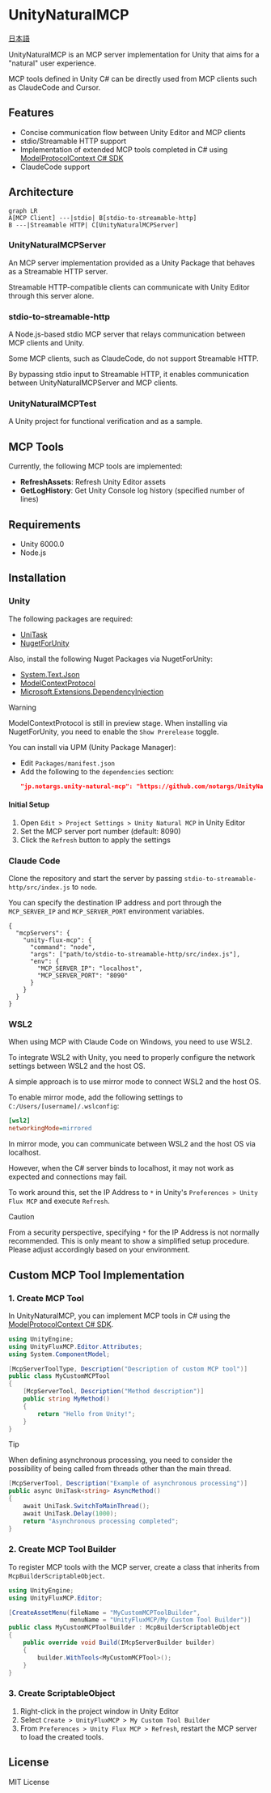 # UnityNaturalMCP

[日本語](README_JP.md)

UnityNaturalMCP is an MCP server implementation for Unity that aims for a "natural" user experience.

MCP tools defined in Unity C# can be directly used from MCP clients such as ClaudeCode and Cursor.

## Features
- Concise communication flow between Unity Editor and MCP clients
- stdio/Streamable HTTP support
- Implementation of extended MCP tools completed in C# using [ModelProtocolContext C# SDK](https://github.com/modelcontextprotocol/csharp-sdk)
- ClaudeCode support

## Architecture
```mermaid
graph LR
A[MCP Client] ---|stdio| B[stdio-to-streamable-http]
B ---|Streamable HTTP| C[UnityNaturalMCPServer]
```

### UnityNaturalMCPServer
An MCP server implementation provided as a Unity Package that behaves as a Streamable HTTP server.

Streamable HTTP-compatible clients can communicate with Unity Editor through this server alone.

### stdio-to-streamable-http
A Node.js-based stdio MCP server that relays communication between MCP clients and Unity.

Some MCP clients, such as ClaudeCode, do not support Streamable HTTP.

By bypassing stdio input to Streamable HTTP, it enables communication between UnityNaturalMCPServer and MCP clients.

### UnityNaturalMCPTest
A Unity project for functional verification and as a sample.

## MCP Tools
Currently, the following MCP tools are implemented:

- **RefreshAssets**: Refresh Unity Editor assets
- **GetLogHistory**: Get Unity Console log history (specified number of lines)

## Requirements
- Unity 6000.0
- Node.js

## Installation

### Unity
The following packages are required:
- [UniTask](https://github.com/Cysharp/UniTask)
- [NugetForUnity](https://github.com/GlitchEnzo/NuGetForUnity)

Also, install the following Nuget Packages via NugetForUnity:
- [System.Text.Json](https://www.nuget.org/packages/System.Text.Json/)
- [ModelContextProtocol](https://www.nuget.org/packages/ModelContextProtocol/)
- [Microsoft.Extensions.DependencyInjection](https://www.nuget.org/packages/Microsoft.Extensions.DependencyInjection/)

> [!WARNING]
> ModelContextProtocol is still in preview stage. When installing via NugetForUnity, you need to enable the `Show Prerelease` toggle.

You can install via UPM (Unity Package Manager):

- Edit `Packages/manifest.json`
- Add the following to the `dependencies` section:
  ```json
  "jp.notargs.unity-natural-mcp": "https://github.com/notargs/UnityNaturalMCP.git?path=/UnityNaturalMCPServer#0.1.0"
  ```

#### Initial Setup
1. Open `Edit > Project Settings > Unity Natural MCP` in Unity Editor
2. Set the MCP server port number (default: 8090)
3. Click the `Refresh` button to apply the settings

### Claude Code
Clone the repository and start the server by passing `stdio-to-streamable-http/src/index.js` to `node`.

You can specify the destination IP address and port through the `MCP_SERVER_IP` and `MCP_SERVER_PORT` environment variables.

```
{
  "mcpServers": {
    "unity-flux-mcp": {
      "command": "node",
      "args": ["path/to/stdio-to-streamable-http/src/index.js"],
      "env": {
        "MCP_SERVER_IP": "localhost",
        "MCP_SERVER_PORT": "8090"
      }
    }
  }
}
```

### WSL2
When using MCP with Claude Code on Windows, you need to use WSL2.

To integrate WSL2 with Unity, you need to properly configure the network settings between WSL2 and the host OS.

A simple approach is to use mirror mode to connect WSL2 and the host OS.

To enable mirror mode, add the following settings to `C:/Users/[username]/.wslconfig`:
```ini
[wsl2]
networkingMode=mirrored
```

In mirror mode, you can communicate between WSL2 and the host OS via localhost.

However, when the C# server binds to localhost, it may not work as expected and connections may fail.

To work around this, set the IP Address to `*` in Unity's `Preferences > Unity Flux MCP` and execute `Refresh`.

> [!CAUTION]
> From a security perspective, specifying `*` for the IP Address is not normally recommended.
> This is only meant to show a simplified setup procedure.
> Please adjust accordingly based on your environment.

## Custom MCP Tool Implementation

### 1. Create MCP Tool
In UnityNaturalMCP, you can implement MCP tools in C# using the [ModelProtocolContext C# SDK](https://github.com/modelcontextprotocol/csharp-sdk).
```csharp
using UnityEngine;
using UnityFluxMCP.Editor.Attributes;
using System.ComponentModel;

[McpServerToolType, Description("Description of custom MCP tool")]
public class MyCustomMCPTool
{
    [McpServerTool, Description("Method description")]
    public string MyMethod()
    {
        return "Hello from Unity!";
    }
}
```

> [!TIP]
> When defining asynchronous processing, you need to consider the possibility of being called from threads other than the main thread.

```csharp
[McpServerTool, Description("Example of asynchronous processing")]
public async UniTask<string> AsyncMethod()
{
    await UniTask.SwitchToMainThread();
    await UniTask.Delay(1000);
    return "Asynchronous processing completed";
}
```

### 2. Create MCP Tool Builder
To register MCP tools with the MCP server, create a class that inherits from `McpBuilderScriptableObject`.
```csharp
using UnityEngine;
using UnityFluxMCP.Editor;

[CreateAssetMenu(fileName = "MyCustomMCPToolBuilder", 
                 menuName = "UnityFluxMCP/My Custom Tool Builder")]
public class MyCustomMCPToolBuilder : McpBuilderScriptableObject
{
    public override void Build(IMcpServerBuilder builder)
    {
        builder.WithTools<MyCustomMCPTool>();
    }
}
```


### 3. Create ScriptableObject
1. Right-click in the project window in Unity Editor
2. Select `Create > UnityFluxMCP > My Custom Tool Builder`
3. From `Preferences > Unity Flux MCP > Refresh`, restart the MCP server to load the created tools.

## License

MIT License